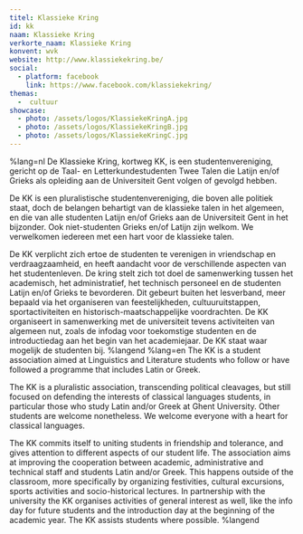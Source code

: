 ```yaml
---
titel: Klassieke Kring
id: kk
naam: Klassieke Kring
verkorte_naam: Klassieke Kring
konvent: wvk
website: http://www.klassiekekring.be/
social:
  - platform: facebook
    link: https://www.facebook.com/klassiekekring/
themas:
  -  cultuur
showcase:
  - photo: /assets/logos/KlassiekeKringA.jpg
  - photo: /assets/logos/KlassiekeKringB.jpg
  - photo: /assets/logos/KlassiekeKringC.jpg
---
```


%lang=nl 
De Klassieke Kring, kortweg KK, is een studentenvereniging, gericht op de Taal- en Letterkundestudenten Twee Talen die Latijn en/of Grieks als opleiding aan de Universiteit Gent volgen of gevolgd hebben.

De KK is een pluralistische studentenvereniging, die boven alle politiek staat, doch de belangen behartigt van de klassieke talen in het algemeen, en die van alle studenten Latijn en/of Grieks aan de Universiteit Gent in het bijzonder. Ook niet-studenten Grieks en/of Latijn zijn welkom. We verwelkomen iedereen met een hart voor de klassieke talen.

De KK verplicht zich ertoe de studenten te verenigen in vriendschap en verdraagzaamheid, en heeft aandacht voor de verschillende aspecten van het studentenleven. De kring stelt zich tot doel de samenwerking tussen het academisch, het administratief, het technisch personeel en de studenten Latijn en/of Grieks te bevorderen. Dit gebeurt buiten het lesverband, meer bepaald via het organiseren van feestelijkheden, cultuuruitstappen, sportactiviteiten en historisch-maatschappelijke voordrachten. De KK organiseert in samenwerking met de universiteit tevens activiteiten van algemeen nut, zoals de infodag voor toekomstige studenten en de introductiedag aan het begin van het academiejaar. De KK staat waar mogelijk de studenten bij. 
%langend 
%lang=en 
The KK is a student association aimed at Linguistics and Literature students who follow or have followed a programme that includes Latin or Greek.

The KK is a pluralistic association, transcending political cleavages, but still focused on defending the interests of classical languages students, in particular those who study Latin and/or Greek at Ghent University. Other students are welcome nonetheless. We welcome everyone with a heart for classical languages.

The KK commits itself to uniting students in friendship and tolerance, and gives attention to different aspects of our student life. The association aims at improving the cooperation between academic, administrative and technical staff and students Latin and/or Greek. This happens outside of the classroom, more specifically by organizing festivities, cultural excursions, sports activities and socio-historical lectures. In partnership with the university the KK organises activities of general interest as well, like the info day for future students and the introduction day at the beginning of the academic year. The KK assists students where possible. 
%langend

